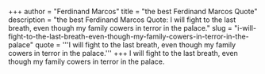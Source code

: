 +++
author = "Ferdinand Marcos"
title = "the best Ferdinand Marcos Quote"
description = "the best Ferdinand Marcos Quote: I will fight to the last breath, even though my family cowers in terror in the palace."
slug = "i-will-fight-to-the-last-breath-even-though-my-family-cowers-in-terror-in-the-palace"
quote = '''I will fight to the last breath, even though my family cowers in terror in the palace.'''
+++
I will fight to the last breath, even though my family cowers in terror in the palace.

